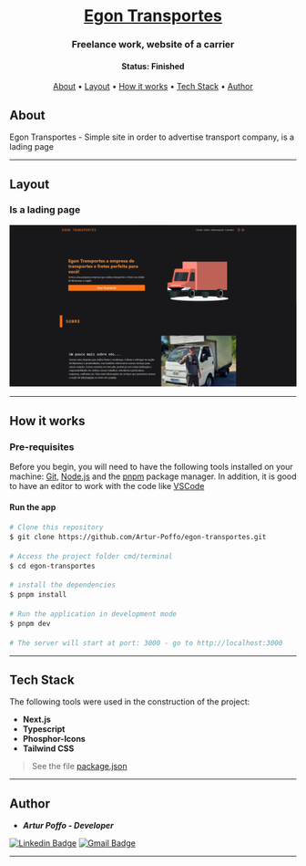 <h1 align="center">
  <a href="#">Egon Transportes</a>
</h1>

<h3 align="center">
  Freelance work, website of a carrier
</h3>

<h4 align="center"> 
	 Status: Finished
</h4>

<p align="center">
 <a href="#about">About</a> •
 <a href="#layout">Layout</a> • 
 <a href="#how-it-works">How it works</a> • 
 <a href="#tech-stack">Tech Stack</a> • 
 <a href="#author">Author</a>
</p>


## About

Egon Transportes - Simple site in order to advertise transport company, is a lading page

---

## Layout

### Is a lading page
<img src="https://github.com/Artur-Poffo/egon-transportes/blob/main/public/README/Home.png?raw=true" alt="Print of Homepage" />

---

## How it works

### Pre-requisites

Before you begin, you will need to have the following tools installed on your machine:
[Git](https://git-scm.com), [Node.js](https://nodejs.org/en/) and the [pnpm](https://pnpm.io) package manager.
In addition, it is good to have an editor to work with the code like [VSCode](https://code.visualstudio.com/)

#### Run the app

```bash
# Clone this repository
$ git clone https://github.com/Artur-Poffo/egon-transportes.git

# Access the project folder cmd/terminal
$ cd egon-transportes

# install the dependencies
$ pnpm install

# Run the application in development mode
$ pnpm dev

# The server will start at port: 3000 - go to http://localhost:3000
```

---

## Tech Stack

The following tools were used in the construction of the project:

- **Next.js**
- **Typescript**
- **Phosphor-Icons**
- **Tailwind CSS**

> See the file  [package.json](https://github.com/Artur-Poffo/egon-transportes/blob/main/package.json)

---

## Author

- _**Artur Poffo - Developer**_

[![Linkedin Badge](https://img.shields.io/badge/-Artur-blue?style=flat-square&logo=Linkedin&logoColor=white&link=https://www.linkedin.com/in/arturpoffo/)](https://www.linkedin.com/in/arturpoffo/)
[![Gmail Badge](https://img.shields.io/badge/-arturpoffop@gmail.com-c14438?style=flat-square&logo=Gmail&logoColor=white&link=mailto:tgmarinho@gmail.com)](mailto:arturpoffop@gmail.com)

---
